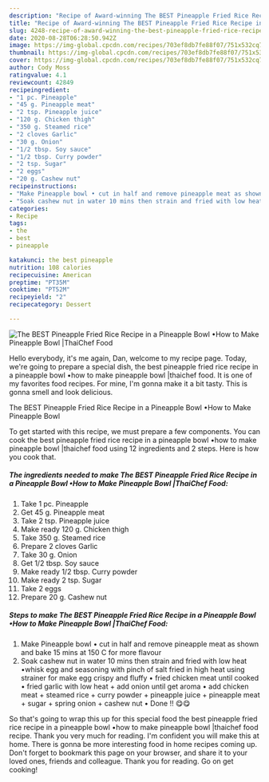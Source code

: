 ```yaml
---
description: "Recipe of Award-winning The BEST Pineapple Fried Rice Recipe in a Pineapple Bowl •How to Make Pineapple Bowl |ThaiChef Food"
title: "Recipe of Award-winning The BEST Pineapple Fried Rice Recipe in a Pineapple Bowl •How to Make Pineapple Bowl |ThaiChef Food"
slug: 4248-recipe-of-award-winning-the-best-pineapple-fried-rice-recipe-in-a-pineapple-bowl-how-to-make-pineapple-bowl-thaichef-food
date: 2020-08-28T06:28:50.942Z
image: https://img-global.cpcdn.com/recipes/703ef8db7fe88f07/751x532cq70/the-best-pineapple-fried-rice-recipe-in-a-pineapple-bowl-•how-to-make-pineapple-bowl-thaichef-food-recipe-main-photo.jpg
thumbnail: https://img-global.cpcdn.com/recipes/703ef8db7fe88f07/751x532cq70/the-best-pineapple-fried-rice-recipe-in-a-pineapple-bowl-•how-to-make-pineapple-bowl-thaichef-food-recipe-main-photo.jpg
cover: https://img-global.cpcdn.com/recipes/703ef8db7fe88f07/751x532cq70/the-best-pineapple-fried-rice-recipe-in-a-pineapple-bowl-•how-to-make-pineapple-bowl-thaichef-food-recipe-main-photo.jpg
author: Cody Moss
ratingvalue: 4.1
reviewcount: 42849
recipeingredient:
- "1 pc. Pineapple"
- "45 g. Pineapple meat"
- "2 tsp. Pineapple juice"
- "120 g. Chicken thigh"
- "350 g. Steamed rice"
- "2 cloves Garlic"
- "30 g. Onion"
- "1/2 tbsp. Soy sauce"
- "1/2 tbsp. Curry powder"
- "2 tsp. Sugar"
- "2 eggs"
- "20 g. Cashew nut"
recipeinstructions:
- "Make Pineapple bowl • cut in half and remove pineapple meat as shown and bake 15 mins at 150 C for more flavour"
- "Soak cashew nut in water 10 mins then strain and fried with low heat •whisk egg and seasoning with pinch of salt fried in high heat using strainer for make egg crispy and fluffy • fried chicken meat until cooked • fried garlic with low heat + add onion until get aroma • add chicken meat + steamed rice + curry powder + pineapple juice + pineapple meat + sugar + spring onion + cashew nut • Done !! 😋😋"
categories:
- Recipe
tags:
- the
- best
- pineapple

katakunci: the best pineapple 
nutrition: 108 calories
recipecuisine: American
preptime: "PT35M"
cooktime: "PT52M"
recipeyield: "2"
recipecategory: Dessert

---
```



![The BEST Pineapple Fried Rice Recipe in a Pineapple Bowl •How to Make Pineapple Bowl |ThaiChef Food](https://img-global.cpcdn.com/recipes/703ef8db7fe88f07/751x532cq70/the-best-pineapple-fried-rice-recipe-in-a-pineapple-bowl-•how-to-make-pineapple-bowl-thaichef-food-recipe-main-photo.jpg)

Hello everybody, it's me again, Dan, welcome to my recipe page. Today, we're going to prepare a special dish, the best pineapple fried rice recipe in a pineapple bowl •how to make pineapple bowl |thaichef food. It is one of my favorites food recipes. For mine, I'm gonna make it a bit tasty. This is gonna smell and look delicious.

The BEST Pineapple Fried Rice Recipe in a Pineapple Bowl •How to Make Pineapple Bowl 

To get started with this recipe, we must prepare a few components. You can cook the best pineapple fried rice recipe in a pineapple bowl •how to make pineapple bowl |thaichef food using 12 ingredients and 2 steps. Here is how you cook that.

<!--inarticleads1-->

##### The ingredients needed to make The BEST Pineapple Fried Rice Recipe in a Pineapple Bowl •How to Make Pineapple Bowl |ThaiChef Food:

1. Take 1 pc. Pineapple
1. Get 45 g. Pineapple meat
1. Take 2 tsp. Pineapple juice
1. Make ready 120 g. Chicken thigh
1. Take 350 g. Steamed rice
1. Prepare 2 cloves Garlic
1. Take 30 g. Onion
1. Get 1/2 tbsp. Soy sauce
1. Make ready 1/2 tbsp. Curry powder
1. Make ready 2 tsp. Sugar
1. Take 2 eggs
1. Prepare 20 g. Cashew nut




<!--inarticleads2-->

##### Steps to make The BEST Pineapple Fried Rice Recipe in a Pineapple Bowl •How to Make Pineapple Bowl |ThaiChef Food:

1. Make Pineapple bowl • cut in half and remove pineapple meat as shown and bake 15 mins at 150 C for more flavour
1. Soak cashew nut in water 10 mins then strain and fried with low heat •whisk egg and seasoning with pinch of salt fried in high heat using strainer for make egg crispy and fluffy • fried chicken meat until cooked • fried garlic with low heat + add onion until get aroma • add chicken meat + steamed rice + curry powder + pineapple juice + pineapple meat + sugar + spring onion + cashew nut • Done !! 😋😋




So that's going to wrap this up for this special food the best pineapple fried rice recipe in a pineapple bowl •how to make pineapple bowl |thaichef food recipe. Thank you very much for reading. I'm confident you will make this at home. There is gonna be more interesting food in home recipes coming up. Don't forget to bookmark this page on your browser, and share it to your loved ones, friends and colleague. Thank you for reading. Go on get cooking!
